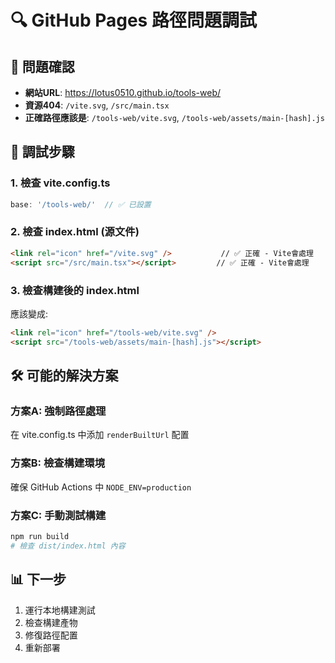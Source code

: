 # 🔍 GitHub Pages 路徑問題調試

## 🚨 問題確認
- **網站URL**: https://lotus0510.github.io/tools-web/
- **資源404**: `/vite.svg`, `/src/main.tsx`
- **正確路徑應該是**: `/tools-web/vite.svg`, `/tools-web/assets/main-[hash].js`

## 🔧 調試步驟

### 1. 檢查 vite.config.ts
```typescript
base: '/tools-web/'  // ✅ 已設置
```

### 2. 檢查 index.html (源文件)
```html
<link rel="icon" href="/vite.svg" />           // ✅ 正確 - Vite會處理
<script src="/src/main.tsx"></script>         // ✅ 正確 - Vite會處理
```

### 3. 檢查構建後的 index.html
應該變成:
```html
<link rel="icon" href="/tools-web/vite.svg" />
<script src="/tools-web/assets/main-[hash].js"></script>
```

## 🛠️ 可能的解決方案

### 方案A: 強制路徑處理
在 vite.config.ts 中添加 `renderBuiltUrl` 配置

### 方案B: 檢查構建環境
確保 GitHub Actions 中 `NODE_ENV=production`

### 方案C: 手動測試構建
```bash
npm run build
# 檢查 dist/index.html 內容
```

## 📊 下一步
1. 運行本地構建測試
2. 檢查構建產物
3. 修復路徑配置
4. 重新部署